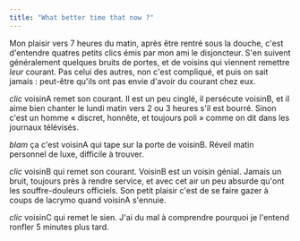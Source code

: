```yaml
---
title: "What better time that now ?"
---
```


Mon plaisir vers 7 heures du matin, après être rentré sous la douche, c'est
d'entendre quatres petits clics émis par mon ami le disjoncteur. S'en suivent
généralement quelques bruits de portes, et de voisins qui viennent remettre
_leur_ courant. Pas celui des autres, non c'est compliqué, et puis on sait
jamais : peut-être qu'ils ont pas envie d'avoir du courant chez eux.

*clic* voisinA remet son courant. Il est un peu cinglé, il persécute voisinB, et il aime bien chanter le lundi matin vers 2 ou 3 heures s'il est bourré. Sinon c'est un homme « discret, honnête, et toujours poli » comme on dit dans les journaux télévisés.

*blam* ça c'est voisinA qui tape sur la porte de voisinB. Réveil matin personnel de luxe, difficile à trouver.

*clic* voisinB qui remet son courant. VoisinB est un voisin génial. Jamais un bruit, toujours près à rendre service, et avec cet air un peu absurde qu'ont les souffre-douleurs officiels. Son petit plaisir c'est de se faire gazer à coups de lacrymo quand voisinA s'ennuie.

*clic* voisinC qui remet le sien. J'ai du mal à comprendre pourquoi je l'entend ronfler 5 minutes plus tard. 

